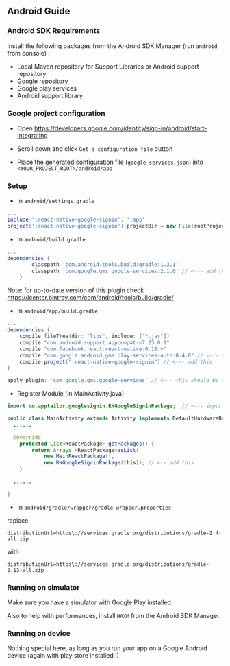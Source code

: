 ## Android Guide

### Android SDK Requirements

Install the following packages from the Android SDK Manager (run ``` android ``` from console) :
- Local Maven repository for Support Libraries or Android support repository
- Google repository
- Google play services
- Android support library


### Google project configuration

- Open https://developers.google.com/identity/sign-in/android/start-integrating

- Scroll down and click ```Get a configuration file``` button

- Place the generated configuration file (```google-services.json```) into ```<YOUR_PROJECT_ROOT>/android/app```

### Setup

* In `android/settings.gradle`

```gradle
...
include ':react-native-google-signin', ':app'
project(':react-native-google-signin').projectDir = new File(rootProject.projectDir, '../node_modules/react-native-google-signin/android')
```

* In `android/build.gradle`

```gradle
...
dependencies {
        classpath 'com.android.tools.build:gradle:1.3.1'
        classpath 'com.google.gms:google-services:2.1.0' // <--- add this
    }
```

Note: for up-to-date version of this plugin check https://jcenter.bintray.com/com/android/tools/build/gradle/

* In `android/app/build.gradle`

```gradle
...
dependencies {
    compile fileTree(dir: "libs", include: ["*.jar"])
    compile "com.android.support:appcompat-v7:23.0.1"
    compile "com.facebook.react:react-native:0.18.+"
    compile "com.google.android.gms:play-services-auth:8.4.0" // <--- add this
    compile project(":react-native-google-signin") // <--- add this
}

apply plugin: 'com.google.gms.google-services' // <--- this should be the last line
```

* Register Module (in MainActivity.java)

```java
import co.apptailor.googlesignin.RNGoogleSigninPackage;  // <--- import

public class MainActivity extends Activity implements DefaultHardwareBackBtnHandler {
  ......

  @Override
    protected List<ReactPackage> getPackages() {
        return Arrays.<ReactPackage>asList(
            new MainReactPackage(),
            new RNGoogleSigninPackage(this)); // <-- add this
    }

  ......

}
```

* In `android/gradle/wrapper/gradle-wrapper.properties`

replace 
```
distributionUrl=https\://services.gradle.org/distributions/gradle-2.4-all.zip
```

with
```
distributionUrl=https\://services.gradle.org/distributions/gradle-2.13-all.zip
```


### Running on simulator

Make sure you have a simulator with Google Play installed.

Also to help with performances, install ```HAXM``` from the Android SDK Manager.

### Running on device

Nothing special here, as long as you run your app on a Google Android device (again with play store installed !)


